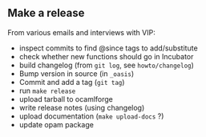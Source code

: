 Make a release
--------------

From various emails and interviews with VIP:

- inspect commits to find @since tags to add/substitute
- check whether new functions should go in Incubator
- build changelog (from `git log`, see `howto/changelog`)
- Bump version in source (in `_oasis`)
- Commit and add a tag (`git tag`)
- run `make release`
- upload tarball to ocamlforge
- write release notes (using changelog)
- upload documentation (`make upload-docs` ?)
- update opam package
